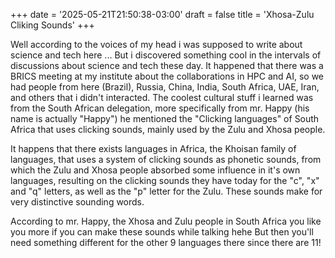 +++
date = '2025-05-21T21:50:38-03:00'
draft = false
title = 'Xhosa-Zulu Cliking Sounds'
+++

Well according to the voices of my head i was supposed to write about
science and tech here ... But i discovered something cool in the intervals of
discussions about science and tech these day. It happened that there was a BRICS
meeting at my institute about the collaborations in HPC and AI, so we had people
from here (Brazil), Russia, China, India, South Africa, UAE, Iran, and others
that i didn't interacted. The coolest cultural stuff i learned was from the South
African delegation, more specifically from mr. Happy (his name is actually "Happy")
he mentioned the "Clicking languages" of South Africa that uses clicking sounds,
mainly used by the Zulu and Xhosa people.

It happens that there exists languages in Africa, the Khoisan family of
languages, that uses a system of clicking sounds as phonetic sounds, from
which the Zulu and Xhosa people absorbed some influence in it's own languages,
resulting on the clicking sounds they have today for the "c", "x" and "q"
letters, as well as the "p" letter for the Zulu. These sounds make for very
distinctive sounding words.

According to mr. Happy, the Xhosa and Zulu people in South Africa you like
you more if you can make these sounds while talking hehe But then you'll need
something different for the other 9 languages there since there are 11!
